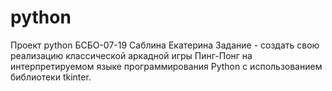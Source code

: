 # python
Проект python БСБО-07-19 Саблина Екатерина
Задание - создать свою реализацию классической аркадной игры Пинг-Понг на интерпретируемом языке программирования Python с использованием библиотеки tkinter.
